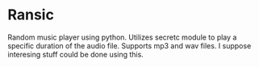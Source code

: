 # Ransic
Random music player using python. Utilizes secretc module to play a specific duration of the audio file. Supports mp3 and wav files. I suppose interesing stuff could be done using this.
